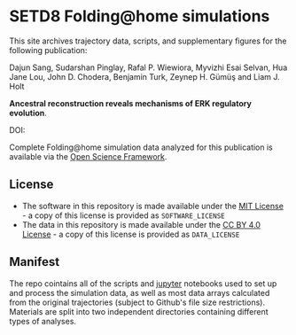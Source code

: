 # SETD8 Folding@home simulations

This site archives trajectory data, scripts, and supplementary figures for the following publication:

Dajun Sang, Sudarshan Pinglay, Rafal P. Wiewiora, Myvizhi Esai Selvan, Hua Jane Lou, John D. Chodera, Benjamin Turk, Zeynep H. Gümüş and Liam J. Holt

**Ancestral reconstruction reveals mechanisms of ERK regulatory evolution**.  

DOI: 

Complete Folding@home simulation data analyzed for this publication is available via the [Open Science Framework](https://osf.io/dp4cb/).

## License 
* The software in this repository is made available under the [MIT License](https://opensource.org/licenses/MIT) - a copy of this license is provided as `SOFTWARE_LICENSE`
* The data in this repository is made available under the [CC BY 4.0 License](https://creativecommons.org/licenses/by/4.0/) - a copy of this license is provided as `DATA_LICENSE`

## Manifest

The repo cointains all of the scripts and [jupyter](http://jupyter.org/) notebooks used to set up and process the simulation data, as well as most data arrays calculated from the original trajectories (subject to Github's file size restrictions). Materials are split into two independent directories containing different types of analyses.

